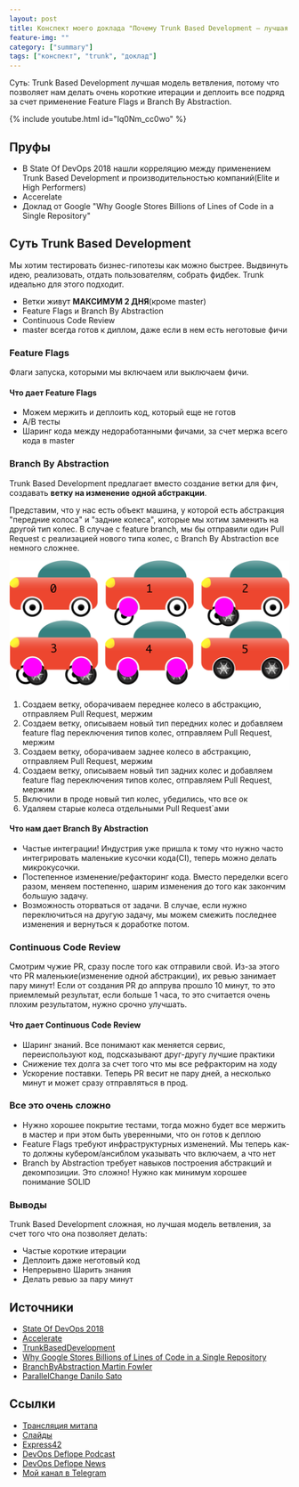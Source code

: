 ```yaml
---
layout: post
title: Конспект моего доклада "Почему Trunk Based Development — лучшая модель ветвления"
feature-img: ""
category: ["summary"]
tags: ["конспект", "trunk", "доклад"]
---
```


Суть: Trunk Based Development лучшая модель ветвления, потому что позволяет нам делать очень короткие итерации и деплоить все подряд за счет применение Feature Flags и Branch By Abstraction.

{% include youtube.html id="Iq0Nm_cc0wo" %}

## Пруфы

* В State Of DevOps 2018 нашли корреляцию между применением Trunk Based Development и производительностью компаний(Elite и High Performers)
* Accerelate
* Доклад от Google "Why Google Stores Billions of Lines of Code in a Single Repository"

## Суть Trunk Based Development

Мы хотим тестировать бизнес-гипотезы как можно быстрее. Выдвинуть идею, реализовать, отдать пользователям, собрать фидбек. Trunk идеально для этого подходит.

* Ветки живут **МАКСИМУМ 2 ДНЯ**(кроме master)
* Feature Flags и Branch By Abstraction
* Continuous Code Review
* master всегда готов к диплом, даже если в нем есть неготовые фичи

### Feature Flags

Флаги запуска, которыми мы включаем или выключаем фичи.

#### Что дает Feature Flags

* Можем мержить и деплоить код, который еще не готов
* A/B тесты
* Шаринг кода между недоработанными фичами, за счет мержа всего кода в master

### Branch By Abstraction

Trunk Based Development предлагает вместо создание ветки для фич, создавать **ветку на изменение одной абстракции**.

Представим, что у нас есть объект машина, у которой есть абстракция "передние колоса" и "задние колеса", которые мы хотим заменить на другой тип колес. В случае с feature branch, мы бы отправили один Pull Request с реализацией нового типа колес, с Branch By Abstraction все немного сложнее.

![ ](/assets/img/2018-12-23/cars.png)

1. Создаем ветку, оборачиваем переднее колесо в абстракцию, отправляем Pull Request, мержим
2. Создаем ветку, описываем новый тип передних колес и добавляем feature flag переключения типов колес, отправляем Pull Request, мержим
3. Создаем ветку, оборачиваем заднее колесо в абстракцию, отправляем Pull Request, мержим
4. Создаем ветку, описываем новый тип задних колес и добавляем feature flag переключения типов колес, отправляем Pull Request, мержим
5. Включили в проде новый тип колес, убедились, что все ок
6. Удаляем старые колеса отдельными Pull Request`ами

#### Что нам дает Branch By Abstraction

* Частые интеграции! Индустрия уже пришла к тому что нужно часто интегрировать маленькие кусочки кода(CI), теперь можно делать микрокусочки.
* Постепенное изменение/рефакторинг кода. Вместо переделки всего разом, меняем постепенно, шарим изменения до того как закончим большую задачу.
* Возможность оторваться от задачи. В случае, если нужно переключиться на другую задачу, мы можем смежить последнее изменения и вернуться к доработке потом.

### Continuous Code Review

Смотрим чужие PR, сразу после того как отправили свой. Из-за этого что PR маленькие(изменение одной абстракции), их ревью занимает пару минут! Если от создания PR до аппрува прошло 10 минут, то это приемлемый результат, если больше 1 часа, то это считается очень плохим результатом, нужно срочно улучшать.

#### Что дает Continuous Code Review

* Шаринг знаний. Все понимают как меняется сервис, переиспользуют код, подсказывают друг-другу лучшие практики
* Снижение тех долга за счет того что мы все рефракторим на ходу
* Ускорение поставки. Теперь PR весит не пару дней, а несколько минут и может сразу отправляться в прод.

### Все это очень сложно

* Нужно хорошее покрытие тестами, тогда можно будет все мержить в мастер и при этом быть уверенными, что он готов к деплою
* Feature Flags требуют инфраструктурных изменений. Мы теперь как-то должны кубером/ансиблом указывать что включаем, а что нет
* Branch by Abstraction требует навыков построения абстракций и декомпозиции. Это сложно! Нужно как минимум хорошее понимание SOLID

### Выводы

Trunk Based Development сложная, но лучшая модель ветвления, за счет того что она позволяет делать:

* Частые короткие итерации
* Деплоить даже неготовый код
* Непрерывно Шарить знания
* Делать ревью за пару минут

## Источники

* [State Of DevOps 2018](https://cloudplatformonline.com/2018-state-of-devops.html)
* [Accelerate](https://www.goodreads.com/book/show/35747076-accelerate)
* [TrunkBasedDevelopment](https://trunkbaseddevelopment.com/)
* [Why Google Stores Billions of Lines of Code in a Single Repository](https://www.youtube.com/watch?v=W71BTkUbdqE)
* [BranchByAbstraction Martin Fowler](https://www.martinfowler.com/bliki/BranchByAbstraction.html)
* [ParallelChange Danilo Sato](https://www.martinfowler.com/bliki/ParallelChange.html)

## Ссылки

* [Трансляция митапа](https://www.youtube.com/watch?v=Iq0Nm_cc0wo)
* [Слайды](https://speakerdeck.com/devopsmoscow/pochiemu-trunk-based-development-luchshaia-modiel-vietvlieniia)
* [Express42](http://express42.com)
* [DevOps Deflope Podcast](https://devopsdeflope.ru)
* [DevOps Deflope News](https://t.me/devops_deflope)
* [Мой канал в Telegram](https://t.me/aladmit_world)